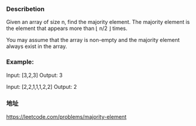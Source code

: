 ### Describetion
Given an array of size n, find the majority element. The majority element is the element that appears more than ⌊ n/2 ⌋ times.

You may assume that the array is non-empty and the majority element always exist in the array.

### Example:
Input: [3,2,3]
Output: 3

Input: [2,2,1,1,1,2,2]
Output: 2


### 地址
https://leetcode.com/problems/majority-element
